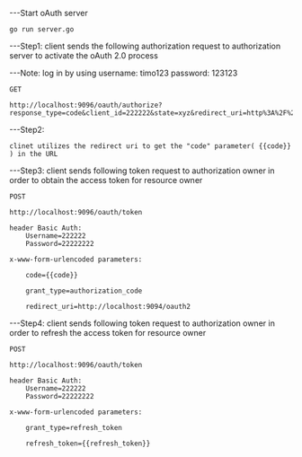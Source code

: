 ---Start oAuth server

    go run server.go


---Step1: client sends the following authorization request to authorization server to activate the oAuth 2.0 process 

---Note: log in by using username: timo123 password: 123123 

    GET

    http://localhost:9096/oauth/authorize?response_type=code&client_id=222222&state=xyz&redirect_uri=http%3A%2F%2Flocalhost%3A9094%2Foauth2&scope=openid&nonce=cdef


---Step2: 

    clinet utilizes the redirect uri to get the "code" parameter( {{code}} ) in the URL


---Step3: client sends following token request to authorization owner in order to obtain the access token for resource owner

    POST

    http://localhost:9096/oauth/token

    header Basic Auth:
        Username=222222
        Password=22222222

    x-www-form-urlencoded parameters:

        code={{code}}

        grant_type=authorization_code
    
        redirect_uri=http://localhost:9094/oauth2

---Step4: client sends following token request to authorization owner in order to refresh the access token for resource owner

    POST

    http://localhost:9096/oauth/token

    header Basic Auth:
        Username=222222
        Password=22222222

    x-www-form-urlencoded parameters:

        grant_type=refresh_token
    
        refresh_token={{refresh_token}}
